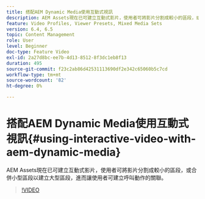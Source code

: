 ```yaml
---
title: 搭配AEM Dynamic Media使用互動式視訊
description: AEM Assets現在已可建立互動式影片，使用者可將影片分割成較小的區段，或合併小型區段以建立大型區段，進而讓使用者可建立呼叫動作的關聯。
feature: Video Profiles, Viewer Presets, Mixed Media Sets
version: 6.4, 6.5
topic: Content Management
role: User
level: Beginner
doc-type: Feature Video
exl-id: 2a27d8bc-ee7b-4d13-8512-8f3dc1eb8f13
duration: 495
source-git-commit: f23c2ab86d42531113690df2e342c65060b5c7cd
workflow-type: tm+mt
source-wordcount: '82'
ht-degree: 0%

---
```


# 搭配AEM Dynamic Media使用互動式視訊{#using-interactive-video-with-aem-dynamic-media}

AEM Assets現在已可建立互動式影片，使用者可將影片分割成較小的區段，或合併小型區段以建立大型區段，進而讓使用者可建立呼叫動作的關聯。

>[!VIDEO](https://video.tv.adobe.com/v/16516?quality=12&learn=on)
